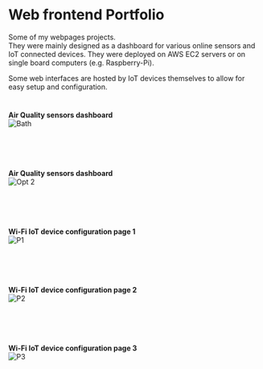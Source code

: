 # Web frontend Portfolio

Some of my webpages projects. <br />
They were mainly designed as a dashboard for various online sensors and IoT connected devices.
They were deployed on AWS EC2 servers or on single board computers (e.g. Raspberry-Pi).

Some web interfaces are hosted by IoT devices themselves to allow for easy setup and configuration.

#
#

**Air Quality sensors dashboard** <br />
![Bath](https://user-images.githubusercontent.com/29917546/100623468-e2b3a880-332a-11eb-8112-fa13a2114be2.jpg) <br /> <br /> <br /> <br /> <br />

**Air Quality sensors dashboard** <br />
![Opt 2](https://user-images.githubusercontent.com/29917546/100623812-548bf200-332b-11eb-9d02-b270de23add2.jpg) <br /> <br /> <br /> <br /> <br />

**Wi-Fi IoT device configuration page 1** <br />
![P1](https://user-images.githubusercontent.com/29917546/100911401-d587ec80-34d7-11eb-9c3e-4c268e4aeb47.jpg) <br /> <br /> <br /> <br /> <br />

**Wi-Fi IoT device configuration page 2** <br />
![P2](https://user-images.githubusercontent.com/29917546/100911823-619a1400-34d8-11eb-8f6e-039995bd65ad.jpg) <br /> <br /> <br /> <br /> <br />

**Wi-Fi IoT device configuration page 3** <br />
![P3](https://user-images.githubusercontent.com/29917546/100911824-62cb4100-34d8-11eb-90c5-949a9c418b58.jpg) <br /> <br /> <br /> <br /> <br />

